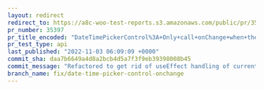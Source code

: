 ```yaml
---
layout: redirect
redirect_to: https://a8c-woo-test-reports.s3.amazonaws.com/public/pr/35397/api/index.html
pr_number: 35397
pr_title_encoded: "DateTimePickerControl%3A+Only+call+onChange+when+the+date+actually+changes"
pr_test_type: api
last_published: "2022-11-03 06:09:09 +0000"
commit_sha: daa7b6649a4d8a2bcb4d5a7f3f9eb39398008b45
commit_message: "Refactored to get rid of useEffect handling of currentDate and inputS…"
branch_name: fix/date-time-picker-control-onchange
---
```


